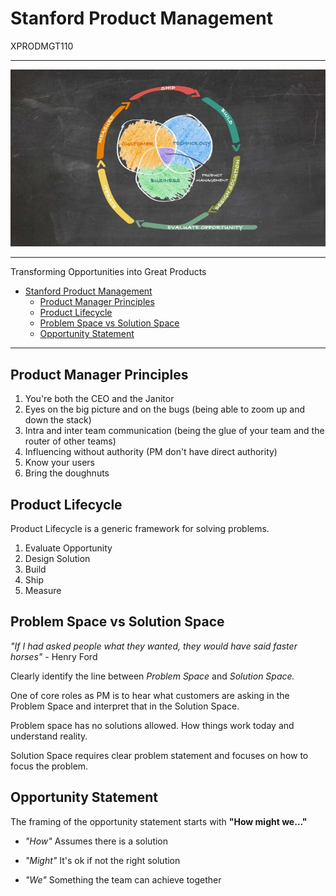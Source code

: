 # Stanford Product Management

XPRODMGT110

---
![Splash](docs/images/XPRODMGT110.jpg)

---

Transforming Opportunities into Great Products

- [Stanford Product Management](#stanford-product-management)
  - [Product Manager Principles](#product-manager-principles)
  - [Product Lifecycle](#product-lifecycle)
  - [Problem Space vs Solution Space](#problem-space-vs-solution-space)
  - [Opportunity Statement](#opportunity-statement)

---

## Product Manager Principles

1. You're both the CEO and the Janitor
1. Eyes on the big picture and on the bugs (being able to zoom up and down the stack)
1. Intra and inter team communication (being the glue of your team and the router of other teams)
1. Influencing without authority (PM don't have direct authority)
1. Know your users
1. Bring the doughnuts

## Product Lifecycle

Product Lifecycle is a generic framework for solving problems.

1. Evaluate Opportunity
2. Design Solution
3. Build
4. Ship
5. Measure

## Problem Space vs Solution Space

_"If I had asked people what they wanted, they would have said faster horses"_ - Henry Ford

Clearly identify the line between _Problem Space_ and _Solution Space._

One of core roles as PM is to hear what customers are asking in the Problem Space and interpret that in the Solution Space.

Problem space has no solutions allowed. How things work today and understand reality.

Solution Space requires clear problem statement and focuses on how to focus the problem.

## Opportunity Statement

The framing of the opportunity statement starts with __"How might we..."__

- _"How"_ Assumes there is a solution

- _"Might"_ It's ok if not the right solution

- _"We"_ Something the team can achieve together